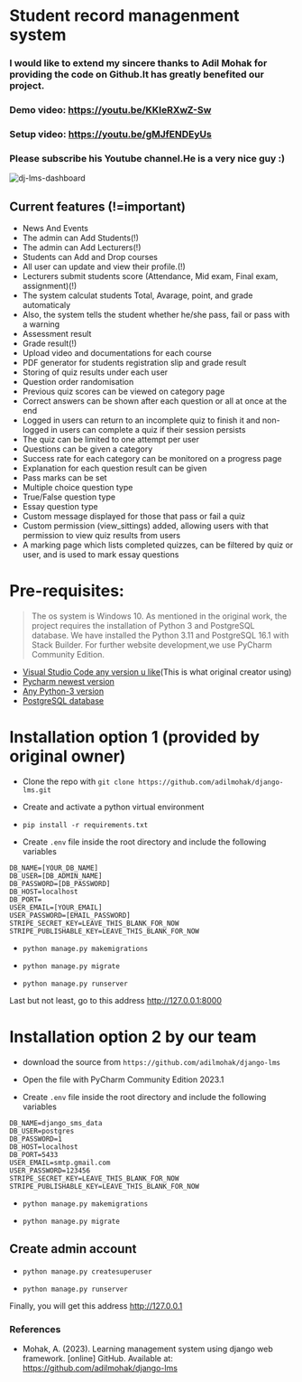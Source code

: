 # Student record managenment system

### I would like to extend my sincere thanks to Adil Mohak for providing the code on Github.It has greatly benefited our project.

### Demo video: https://youtu.be/KKIeRXwZ-Sw
### Setup video: https://youtu.be/gMJfENDEyUs
### Please subscribe his Youtube channel.He is a very nice guy :)


![dj-lms-dashboard](https://user-images.githubusercontent.com/60693922/212262964-5b5f2cb9-59b6-4be8-bf29-63a5265a7a9e.png)

Current features
(!=important)
----------------
* News And Events
* The admin can Add Students(!)
* The admin can Add Lecturers(!)
* Students can Add and Drop courses
* All user can update and view their profile.(!)
* Lecturers submit students score (Attendance, Mid exam, Final exam, assignment)(!)
* The system calculat students Total, Avarage, point, and grade automaticaly
* Also, the system tells the student whether he/she pass, fail or pass with a warning
* Assessment result
* Grade result(!)
* Upload video and documentations for each course
* PDF generator for students registration slip and grade result
* Storing of quiz results under each user
* Question order randomisation
* Previous quiz scores can be viewed on category page
* Correct answers can be shown after each question or all at once at the end
* Logged in users can return to an incomplete quiz to finish it and non-logged in users can complete a quiz if their session persists
* The quiz can be limited to one attempt per user
* Questions can be given a category
* Success rate for each category can be monitored on a progress page
* Explanation for each question result can be given
* Pass marks can be set
* Multiple choice question type
* True/False question type
* Essay question type
* Custom message displayed for those that pass or fail a quiz
* Custom permission (view_sittings) added, allowing users with that permission to view quiz results from users
* A marking page which lists completed quizzes, can be filtered by quiz or user, and is used to mark essay questions


# Pre-requisites:

> The os system is Windows 10.
> As mentioned in the original work, the project requires the installation of Python 3 and PostgreSQL database. We have installed the Python 3.11 and PostgreSQL 16.1 with Stack Builder.
> For further website development,we use PyCharm Community Edition.

- [Visual Studio Code any version u like](https://code.visualstudio.com/download)(This is what original creator using)
- [Pycharm newest version](https://www.jetbrains.com/pycharm/download/other.html)
- [Any Python-3 version](https://www.python.org/downloads/)
- [PostgreSQL database](https://www.postgresql.org/download/)

# Installation option 1 (provided by original owner)

- Clone the repo with `git clone https://github.com/adilmohak/django-lms.git`

- Create and activate a python virtual environment

- `pip install -r requirements.txt`

- Create `.env` file inside the root directory and include the following variables
```config
DB_NAME=[YOUR_DB_NAME]
DB_USER=[DB_ADMIN_NAME]
DB_PASSWORD=[DB_PASSWORD]
DB_HOST=localhost
DB_PORT=
USER_EMAIL=[YOUR_EMAIL]
USER_PASSWORD=[EMAIL_PASSWORD]
STRIPE_SECRET_KEY=LEAVE_THIS_BLANK_FOR_NOW
STRIPE_PUBLISHABLE_KEY=LEAVE_THIS_BLANK_FOR_NOW
```

- `python manage.py makemigrations`

- `python manage.py migrate`

- `python manage.py runserver`

Last but not least, go to this address http://127.0.0.1:8000

# Installation option 2 by our team

- download the source from `https://github.com/adilmohak/django-lms`

- Open the file with PyCharm Community Edition 2023.1

- Create `.env` file inside the root directory and include the following variables
```config
DB_NAME=django_sms_data
DB_USER=postgres
DB_PASSWORD=1
DB_HOST=localhost
DB_PORT=5433
USER_EMAIL=smtp.gmail.com
USER_PASSWORD=123456
STRIPE_SECRET_KEY=LEAVE_THIS_BLANK_FOR_NOW
STRIPE_PUBLISHABLE_KEY=LEAVE_THIS_BLANK_FOR_NOW
```

- `python manage.py makemigrations`

- `python manage.py migrate`

## Create admin account 
- `python manage.py createsuperuser`

- `python manage.py runserver`

Finally, you will get this address http://127.0.0.1

### References
- Mohak, A. (2023). Learning management system using django web framework. [online] GitHub. Available at: https://github.com/adilmohak/django-lms


